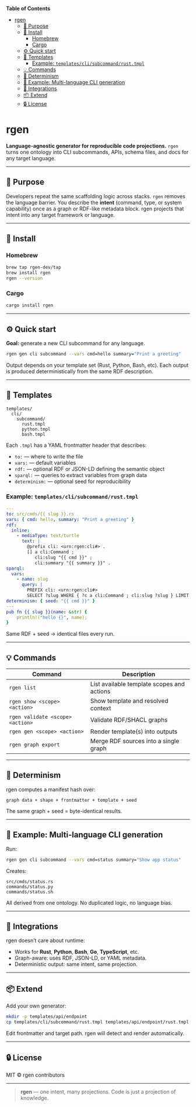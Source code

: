 <!-- START doctoc generated TOC please keep comment here to allow auto update -->
<!-- DON'T EDIT THIS SECTION, INSTEAD RE-RUN doctoc TO UPDATE -->
**Table of Contents**

- [rgen](#rgen)
  - [🧭 Purpose](#-purpose)
  - [🚀 Install](#-install)
    - [Homebrew](#homebrew)
    - [Cargo](#cargo)
  - [⚙️ Quick start](#-quick-start)
  - [🧩 Templates](#-templates)
    - [Example: `templates/cli/subcommand/rust.tmpl`](#example-templatesclisubcommandrusttmpl)
  - [💡 Commands](#-commands)
  - [🔁 Determinism](#-determinism)
  - [🧠 Example: Multi-language CLI generation](#-example-multi-language-cli-generation)
  - [🧰 Integrations](#-integrations)
  - [📦 Extend](#-extend)
  - [🔒 License](#-license)

<!-- END doctoc generated TOC please keep comment here to allow auto update -->

# rgen

**Language-agnostic generator for reproducible code projections.**
`rgen` turns one ontology into CLI subcommands, APIs, schema files, and docs for any target language.

---

## 🧭 Purpose

Developers repeat the same scaffolding logic across stacks. `rgen` removes the language barrier.
You describe the **intent** (command, type, or system capability) once as a graph or RDF-like metadata block.
rgen projects that intent into any target framework or language.

---

## 🚀 Install

### Homebrew

```bash
brew tap rgen-dev/tap
brew install rgen
rgen --version
```

### Cargo

```bash
cargo install rgen
```

---

## ⚙️ Quick start

**Goal:** generate a new CLI subcommand for any language.

```bash
rgen gen cli subcommand --vars cmd=hello summary="Print a greeting"
```

Output depends on your template set (Rust, Python, Bash, etc).
Each output is produced deterministically from the same RDF description.

---

## 🧩 Templates

```
templates/
  cli/
    subcommand/
      rust.tmpl
      python.tmpl
      bash.tmpl
```

Each `.tmpl` has a YAML frontmatter header that describes:

* `to:` — where to write the file
* `vars:` — default variables
* `rdf:` — optional RDF or JSON-LD defining the semantic object
* `sparql:` — queries to extract variables from graph data
* `determinism:` — optional seed for reproducibility

### Example: `templates/cli/subcommand/rust.tmpl`

```yaml
---
to: src/cmds/{{ slug }}.rs
vars: { cmd: hello, summary: "Print a greeting" }
rdf:
  inline:
    - mediaType: text/turtle
      text: |
        @prefix cli: <urn:rgen:cli#> .
        [] a cli:Command ;
           cli:slug "{{ cmd }}" ;
           cli:summary "{{ summary }}" .
sparql:
  vars:
    - name: slug
      query: |
        PREFIX cli: <urn:rgen:cli#>
        SELECT ?slug WHERE { ?c a cli:Command ; cli:slug ?slug } LIMIT 1
determinism: { seed: "{{ cmd }}" }
---
pub fn {{ slug }}(name: &str) {
    println!("hello {}", name);
}
```

Same RDF + seed → identical files every run.

---

## 💡 Commands

| Command                          | Description                                |
| -------------------------------- | ------------------------------------------ |
| `rgen list`                      | List available template scopes and actions |
| `rgen show <scope> <action>`     | Show template and resolved context         |
| `rgen validate <scope> <action>` | Validate RDF/SHACL graphs                  |
| `rgen gen <scope> <action>`      | Render template(s) into outputs            |
| `rgen graph export`              | Merge RDF sources into a single graph      |

---

## 🔁 Determinism

rgen computes a manifest hash over:

```
graph data + shape + frontmatter + template + seed
```

The same graph + seed = byte-identical results.

---

## 🧠 Example: Multi-language CLI generation

Run:

```bash
rgen gen cli subcommand --vars cmd=status summary="Show app status"
```

Creates:

```
src/cmds/status.rs
commands/status.py
commands/status.sh
```

All derived from one ontology.
No duplicated logic, no language bias.

---

## 🧰 Integrations

rgen doesn’t care about runtime:

* Works for **Rust**, **Python**, **Bash**, **Go**, **TypeScript**, etc.
* Graph-aware: uses RDF, JSON-LD, or YAML metadata.
* Deterministic output: same intent, same projection.

---

## 📦 Extend

Add your own generator:

```bash
mkdir -p templates/api/endpoint
cp templates/cli/subcommand/rust.tmpl templates/api/endpoint/rust.tmpl
```

Edit frontmatter and target path.
rgen will detect and render automatically.

---

## 🔒 License

MIT © rgen contributors

---

> **rgen** — one intent, many projections.
> Code is just a projection of knowledge.

